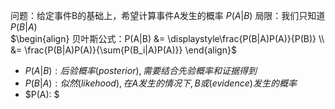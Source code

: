 问题：给定事件B的基础上，希望计算事件A发生的概率&nbsp;$P(A|B)$
局限：我们只知道$P(B|A)$ <br>
$\begin{align}
贝叶斯公式：P(A|B)   &= \displaystyle\frac{P(B|A)P(A)}{P(B)} \\
                 &= \frac{P(B|A)P(A)}{\sum{P(B_i|A)P(A)}}
\end{align}$

 -  $P(A|B) :后验概率(posterior),需要结合先验概率和证据得到$
 - $P(B|A) :似然(likehood),在A发生的情况下,B或(evidence)发生的概率$
 - $P(A): $
